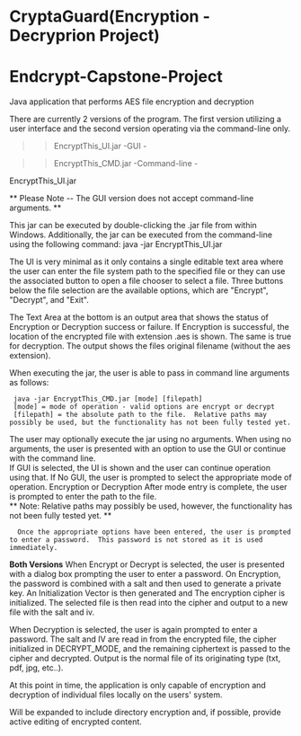  # CryptaGuard(Encryption - Decryprion Project)


# Endcrypt-Capstone-Project
Java application that performs AES file encryption and decryption

There are currently 2 versions of the program.  The first version utilizing a user interface and the second version operating  via the command-line only.

 >> EncryptThis_UI.jar -GUI -
 
 >> EncryptThis_CMD.jar -Command-line - 

EncryptThis_UI.jar 

** Please Note --  The GUI version does not accept command-line arguments.  **

This jar can be executed by double-clicking the .jar file from within Windows.  Additionally, the jar can be executed from the command-line using the following command:  java -jar EncryptThis_UI.jar

The UI is very minimal as it only contains a single editable text area where the user can enter the file system path to the specified file or they can use the associated button to open a file chooser to select a file.  Three buttons below the file selection are the available options, which are "Encrypt", "Decrypt", and "Exit".

The Text Area at the bottom is an output area that shows the status of Encryption or Decryption success or failure.  If Encryption is successful, the location of the encrypted file with extension .aes is shown.  The same is true for decryption.  The output shows the files original filename (without the aes extension).


When executing the jar, the user is able to pass in command line arguments as follows:

     java -jar EncryptThis_CMD.jar [mode] [filepath]
     [mode] = mode of operation - valid options are encrypt or decrypt
     [filepath] = the absolute path to the file.  Relative paths may possibly be used, but the functionality has not been fully tested yet.
     
The user may optionally execute the jar using no arguments. 
    When using no arguments, the user is presented with an option to use the GUI or continue with the command line.  
      If GUI is selected, the UI is shown and the user can continue operation using that.
      If No GUI, the user is prompted to select the appropriate mode of operation.  Encryption or Decryption
      After mode entry is complete, the user is prompted to enter the path to the file.  
        **  Note:  Relative paths may possibly be used, however, the functionality has not been fully tested yet. **
        
      Once the appropriate options have been entered, the user is prompted to enter a password.  This password is not stored as it is used immediately. 


**Both Versions**
When Encrypt or Decrypt is selected, the user is presented with a dialog box prompting the user to enter a password. On Encryption, the password is combined with a salt and then used to generate a private key.  An Initialization Vector is then generated and The encryption cipher is initialized.  The selected file is then read into the cipher and output to a new file with the salt and iv.

When Decryption is selected, the user is again prompted to enter a password.  The salt and IV are read in from the encrypted file, the cipher initialized in DECRYPT_MODE, and the remaining ciphertext is passed to the cipher and decrypted.  Output is the normal file of its originating type (txt, pdf, jpg, etc..).


At this point in time, the application is only capable of encryption and decryption of individual files locally on the users' system.

Will be expanded to include directory encryption and, if possible, provide active editing of encrypted content.
